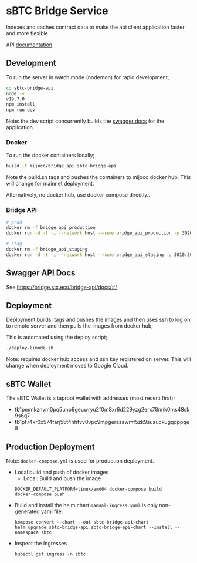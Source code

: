 # sBTC Bridge Service

Indexes and caches contract data to make the api client application faster
and more flexible.

API [documentation](https://bridge.stx.eco/bridge-api/docs/).

## Development

To run the server in watch mode (nodemon) for rapid development;

```bash
cd sbtc-bridge-api
node -v
v19.7.0
npm install
npm run dev
```

Note: the dev script concurrently builds the [swagger docs](http://localhost:3010/docs) for
the application.

### Docker

To run the docker containers locally;

```bash
build -t mijoco/bridge_api sbtc-bridge-api
```

Note the build.sh tags and pushes the containers to mijoco docker hub. This will change for mainnet
deployment.

Alternatively, no docker hub, use docker compose directly..

### Bridge API

```bash
# prod
docker rm -f bridge_api_production
docker run -d -t -i --network host --name bridge_api_production -p 3020:3020 -e TARGET_ENV='linode-production' -e btcSchnorrReveal=${BTC_PROD_SCHNORR_KEY_REVEAL} -e btcSchnorrReclaim=${BTC_PROD_SCHNORR_KEY_RECLAIM} -e btcSchnorrOracle=${BTC_PROD_SCHNORR_KEY_ORACLE} -e btcRpcUser=${BTC_PROD_RPC_USER} -e btcRpcPwd=${BTC_PROD_RPC_PWD} -e btcNode=${BTC_PROD_NODE} -e mongoDbUrl=${MONGO_PROD_SBTC_URL} -e mongoDbName=${MONGO_PROD_SBTC_DBNAME} -e mongoUser=${MONGO_PROD_SBTC_USER} -e mongoPwd=${MONGO_PROD_SBTC_PWD} -e sbtcContractId=${CONFIG_PROD_CONTRACT_ID} -e network=${CONFIG_PROD_NETWORK} -e stacksApi=${CONFIG_PROD_STACKS_API} -e stacksExplorerUrl=${CONFIG_PROD_STACKS_EXPLORER_URL} -e bitcoinExplorerUrl=${CONFIG_PROD_BITCOIN_EXPLORER_URL} mijoco/bridge_api
```

```bash
# stag
docker rm -f bridge_api_staging
docker run -d -t -i --network host --name bridge_api_staging -p 3010:3010 -e TARGET_ENV='linode-staging' -e btcSchnorrReveal=${BTC_SCHNORR_KEY_REVEAL} -e btcSchnorrReclaim=${BTC_SCHNORR_KEY_RECLAIM} -e btcSchnorrOracle=${BTC_SCHNORR_KEY_ORACLE} -e btcRpcUser=${BTC_RPC_USER} -e btcRpcPwd=${BTC_RPC_PWD} -e btcNode=${BTC_NODE} -e mongoDbUrl=${MONGO_SBTC_URL} -e mongoDbName=${MONGO_SBTC_DBNAME} -e mongoUser=${MONGO_SBTC_USER} -e mongoPwd=${MONGO_SBTC_PWD} -e sbtcContractId=${CONFIG_CONTRACT_ID} -e network=${CONFIG_NETWORK} -e stacksApi=${CONFIG_STACKS_API} -e stacksExplorerUrl=${CONFIG_STACKS_EXPLORER_URL} -e bitcoinExplorerUrl=${CONFIG_BITCOIN_EXPLORER_URL} mijoco/bridge_api
```

## Swagger API Docs

See https://bridge.stx.eco/bridge-api/docs/#/

## Deployment

Deployment builds, tags and pushes the images and then uses ssh to log on to remote server
and then pulls the images from docker hub;

This is automated using the deploy script;

```bash
./deploy-linode.sh
```

Note: requires docker hub access and ssh key registered on server. This will change when deployment
moves to Google Cloud.

## sBTC Wallet

The sBTC Wallet is a taproot wallet with addresses (most recent first);

- tb1pmmkznvm0pq5unp6geuwryu2f0m8xr6d229yzg2erx78nnk0ms48sk9s6q7
- tb1pf74xr0x574farj55t4hhfvv0vpc9mpgerasawmf5zk9suauckugqdppqe8

## Production Deployment

Note: `docker-compose.yml` is used for production deployment.

- Local build and push of docker images
  - Local: Build and push the image
  ```
  DOCKER_DEFAULT_PLATFORM=linux/amd64 docker-compose build
  docker-compose push
  ```
- Build and install the helm chart
  `manual-ingress.yaml` is only non-generated yaml file.
  ```
  kompose convert --chart --out sbtc-bridge-api-chart
  helm upgrade sbtc-bridge-api sbtc-bridge-api-chart --install --namespace sbtc
  ```
- Inspect the Ingresses
  ```
  kubectl get ingress -n sbtc
  ```